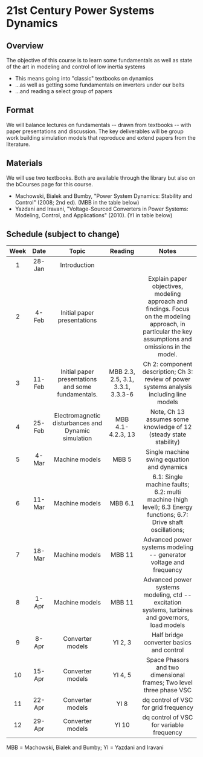 # 21st Century Power Systems Dynamics

## Overview
The objective of this course is to learn some fundamentals as well as state of the art in modeling and control of low inertia systems
- This means going into "classic" textbooks on dynamics
- ...as well as getting some fundamentals on inverters under our belts
- ...and reading a select group of papers

## Format
We will balance lectures on fundamentals -- drawn from textbooks -- with paper presentations and discussion.  The key deliverables will be group work building simulation models that reproduce and extend papers from the literature.

## Materials
We will use two textbooks.  Both are available through the library but also on the bCourses page for this course. 
- Machowski, Bialek and Bumby, "Power System Dynamics: Stability and Control" (2008; 2nd ed). (MBB in the table below)
- Yazdani and Iravani, "Voltage-Sourced Converters in Power Systems: Modeling, Control, and Applications" (2010).  (YI in table below)

## Schedule (subject to change)
**Week**|**Date**|**Topic**|**Reading**|**Notes**
:-----:|:-----:|:-----:|:-----:|:-----:
1|28-Jan|Introduction| | 
2|4-Feb|Initial paper presentations| |Explain paper objectives, modeling approach and findings.  Focus on the modeling approach, in particular the key assumptions and omissions in the model.
3|11-Feb|Initial paper presentations and some fundamentals.  |MBB 2.3, 2.5, 3.1, 3.3.1, 3.3.3-6|Ch 2: component description; Ch 3: review of power systems analysis including line models
4|25-Feb|Electromagnetic disturbances and Dynamic simulation|MBB 4.1-4.2.3, 13|Note, Ch 13 assumes some knowledge of 12 (steady state stability)
5|4-Mar|Machine models|MBB 5|Single machine swing equation and dynamics 
6|11-Mar|Machine models|MBB 6.1|6.1: Single machine faults; 6.2: multi machine (high level); 6.3 Energy functions; 6.7: Drive shaft oscillations; 
7|18-Mar|Machine models|MBB 11|Advanced power systems modeling -- generator voltage and frequency
8|1-Apr|Machine models|MBB 11|Advanced power systems modeling, ctd -- excitation systems, turbines and governors, load models
9|8-Apr|Converter models|YI 2, 3|Half bridge converter basics and control
10|15-Apr|Converter models|YI 4, 5|Space Phasors and two dimensional frames; Two level three phase VSC
11|22-Apr|Converter models|YI 8|dq control of VSC for grid frequency
12|29-Apr|Converter models|YI 10|dq control of VSC for variable frequency

MBB = Machowski, Bialek and Bumby; YI = Yazdani and Iravani